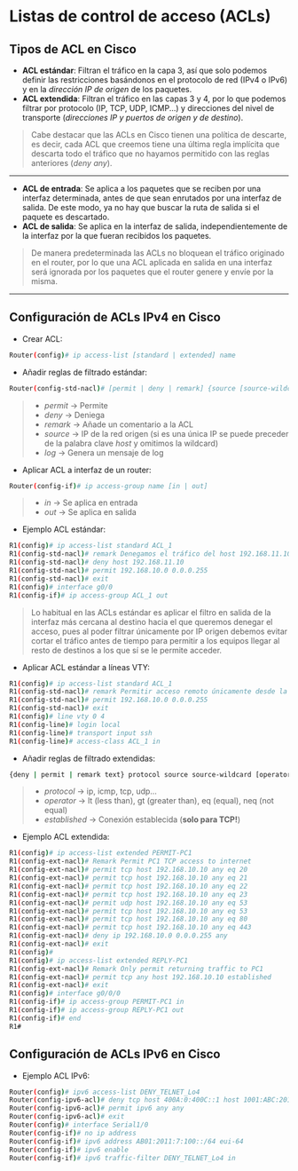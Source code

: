 # Listas de control de acceso (ACLs)

## Tipos de ACL en Cisco

* **ACL estándar**: Filtran el tráfico en la capa 3, así que solo podemos definir las restricciones basándonos en el protocolo de red (IPv4 o IPv6) y en la *dirección IP de origen* de los paquetes.
* **ACL extendida**: Filtran el tráfico en las capas 3 y 4, por lo que podemos filtrar por protocolo (IP, TCP, UDP, ICMP...) y direcciones del nivel de transporte (*direcciones IP y puertos de origen y de destino*).
> Cabe destacar que las ACLs en Cisco tienen una política de descarte, es decir, cada ACL que creemos tiene una última regla implícita que descarta todo el tráfico que no hayamos permitido con las reglas anteriores (*deny any*).
---
* **ACL de entrada**: Se aplica a los paquetes que se reciben por una interfaz determinada, antes de que sean enrutados por una interfaz de salida. De este modo, ya no hay que buscar la ruta de salida si el paquete es descartado.
* **ACL de salida**: Se aplica en la interfaz de salida, independientemente de la interfaz por la que fueran recibidos los paquetes.
> De manera predeterminada las ACLs no bloquean el tráfico originado en el router, por lo que una ACL aplicada en salida en una interfaz será ignorada por los paquetes que el router genere y envíe por la misma.
---

## Configuración de ACLs IPv4 en Cisco

* Crear ACL:
```bash
Router(config)# ip access-list [standard | extended] name
```
* Añadir reglas de filtrado estándar:
```bash
Router(config-std-nacl)# [permit | deny | remark] {source [source-wildcard]} [log]
```
> * *permit* → Permite
> * *deny* → Deniega
> * *remark* → Añade un comentario a la ACL
> * *source* → IP de la red origen (si es una única IP se puede preceder de la palabra clave *host* y omitimos la wildcard)
> * *log* → Genera un mensaje de log

* Aplicar ACL a interfaz de un router:
```bash
Router(config-if)# ip access-group name [in | out]
```
> * *in* → Se aplica en entrada
> * *out* → Se aplica en salida

* Ejemplo ACL estándar:
```bash
R1(config)# ip access-list standard ACL_1
R1(config-std-nacl)# remark Denegamos el tráfico del host 192.168.11.10 y permitimos el del resto de la red
R1(config-std-nacl)# deny host 192.168.11.10
R1(config-std-nacl)# permit 192.168.10.0 0.0.0.255
R1(config-std-nacl)# exit
R1(config)# interface g0/0
R1(config-if)# ip access-group ACL_1 out
```
> Lo habitual en las ACLs estándar es aplicar el filtro en salida de la interfaz más cercana al destino hacia el que queremos denegar el acceso, pues al poder filtrar únicamente por IP origen debemos evitar cortar el tráfico antes de tiempo para permitir a los equipos llegar al resto de destinos a los que sí se le permite acceder.

* Aplicar ACL estándar a líneas VTY:
```bash
R1(config)# ip access-list standard ACL_1
R1(config-std-nacl)# remark Permitir acceso remoto únicamente desde la red 192.168.10.0/24
R1(config-std-nacl)# permit 192.168.10.0 0.0.0.255
R1(config-std-nacl)# exit
R1(config)# line vty 0 4
R1(config-line)# login local
R1(config-line)# transport input ssh
R1(config-line)# access-class ACL_1 in
```

* Añadir reglas de filtrado extendidas:
```bash
{deny | permit | remark text} protocol source source-wildcard [operator {port}] destination destination-wildcard [operator {port}] [established] [log]
```
> * *protocol* → ip, icmp, tcp, udp... 
> * *operator* → lt (less than), gt (greater than), eq (equal), neq (not equal)
> * *established* → Conexión establecida (**solo para TCP!**)


* Ejemplo ACL extendida:
```bash
R1(config)# ip access-list extended PERMIT-PC1
R1(config-ext-nacl)# Remark Permit PC1 TCP access to internet 
R1(config-ext-nacl)# permit tcp host 192.168.10.10 any eq 20
R1(config-ext-nacl)# permit tcp host 192.168.10.10 any eq 21
R1(config-ext-nacl)# permit tcp host 192.168.10.10 any eq 22
R1(config-ext-nacl)# permit tcp host 192.168.10.10 any eq 23
R1(config-ext-nacl)# permit udp host 192.168.10.10 any eq 53
R1(config-ext-nacl)# permit tcp host 192.168.10.10 any eq 53
R1(config-ext-nacl)# permit tcp host 192.168.10.10 any eq 80
R1(config-ext-nacl)# permit tcp host 192.168.10.10 any eq 443
R1(config-ext-nacl)# deny ip 192.168.10.0 0.0.0.255 any
R1(config-ext-nacl)# exit
R1(config)# 
R1(config)# ip access-list extended REPLY-PC1
R1(config-ext-nacl)# Remark Only permit returning traffic to PC1 
R1(config-ext-nacl)# permit tcp any host 192.168.10.10 established
R1(config-ext-nacl)# exit
R1(config)# interface g0/0/0
R1(config-if)# ip access-group PERMIT-PC1 in
R1(config-if)# ip access-group REPLY-PC1 out
R1(config-if)# end
R1#
```

## Configuración de ACLs IPv6 en Cisco

* Ejemplo ACL IPv6:
```bash
Router(config)# ipv6 access-list DENY_TELNET_Lo4
Router(config-ipv6-acl)# deny tcp host 400A:0:400C::1 host 1001:ABC:2011:7::1 eq telnet
Router(config-ipv6-acl)# permit ipv6 any any
Router(config-ipv6-acl)# exit
Router(config)# interface Serial1/0
Router(config-if)# no ip address
Router(config-if)# ipv6 address AB01:2011:7:100::/64 eui-64
Router(config-if)# ipv6 enable
Router(config-if)# ipv6 traffic-filter DENY_TELNET_Lo4 in
```